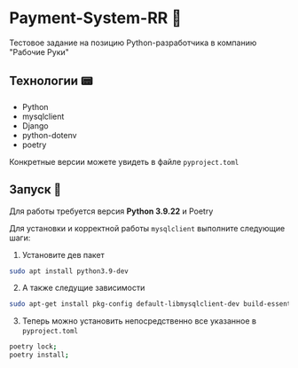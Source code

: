 # Payment-System-RR :raised_hands:
Тестовое задание на позицию Python-разработчика в компанию "Рабочие Руки"
## Технологии :pager:
- Python 
- mysqlclient
- Django 
- python-dotenv
- poetry 

Конкретные версии можете увидеть в файле `pyproject.toml`

## Запуск :dizzy:

Для работы требуется версия **Python 3.9.22** и Poetry

Для установки и корректной работы `mysqlclient` выполните следующие шаги:

1. Установите дев пакет 
```bash
sudo apt install python3.9-dev
```
2. А также следущие зависимости
```bash
sudo apt-get install pkg-config default-libmysqlclient-dev build-essential
```
3. Теперь можно установить непосредственно все указанное в `pyproject.toml`
```bash
poetry lock;
poetry install;
```


